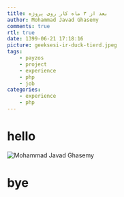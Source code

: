 ```yaml
---
title: بعد از ۳ ماه کار روی پروژه
author: Mohammad Javad Ghasemy
comments: true
rtl: true
date: 1399-06-21 17:18:16
picture: geeksesi-ir-duck-tierd.jpeg
tags:
    - payzos
    - project
    - experience
    - php
    - job
categories:
    - experience
    - php
---
```


# hello

![Mohammad Javad Ghasemy](/images/geeksesi-ir_wordpress_payment_plugin_p1.jpg)

# bye

